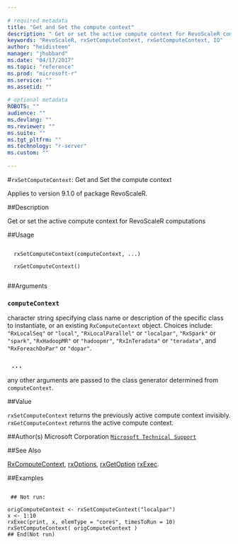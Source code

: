 ```yaml
--- 
 
# required metadata 
title: "Get and Set the compute context" 
description: " Get or set the active compute context for RevoScaleR computations " 
keywords: "RevoScaleR, rxSetComputeContext, rxGetComputeContext, IO" 
author: "heidisteen" 
manager: "jhubbard" 
ms.date: "04/17/2017" 
ms.topic: "reference" 
ms.prod: "microsoft-r" 
ms.service: "" 
ms.assetid: "" 
 
# optional metadata 
ROBOTS: "" 
audience: "" 
ms.devlang: "" 
ms.reviewer: "" 
ms.suite: "" 
ms.tgt_pltfrm: "" 
ms.technology: "r-server" 
ms.custom: "" 
 
--- 
```

 
 
 
 #`rxSetComputeContext`: Get and Set the compute context

 Applies to version 9.1.0 of package RevoScaleR.
 
 ##Description
 
Get or set the active compute context for RevoScaleR computations
 
 
 ##Usage

```   
  
  rxSetComputeContext(computeContext, ...) 
               
  rxGetComputeContext() 
 
```
 
 ##Arguments

   
    
 ### `computeContext`
 character string specifying class name or description of the specific  class to instantiate, or an existing `RxComputeContext` object.  Choices include: `"RxLocalSeq"` or `"local"`, `"RxLocalParallel"` or `"localpar"`,  `"RxSpark"` or `"spark"`,  `"RxHadoopMR"` or `"hadoopmr"`,   `"RxInTeradata"` or `"teradata"`,  and `"RxForeachDoPar"` or `"dopar"`. 
  
  
    
 ### ` ...`
 any other arguments are passed to the class generator determined from `computeContext`. 
  
 
 
 
 ##Value
 
`rxSetComputeContext` returns the previously active compute context invisibly.
`rxGetComputeContext` returns the active compute context.
 
 
 
 ##Author(s)
 Microsoft Corporation [`Microsoft Technical Support`](https://go.microsoft.com/fwlink/?LinkID=698556&clcid=0x409)
 
 
 ##See Also
 
[RxComputeContext](RxComputeContext.md),
[rxOptions](rxOptions.md),
[rxGetOption](rxOptions.md)
[rxExec](rxExec.md).
   
 ##Examples

 ```
   
  ## Not run:
 
origComputeContext <- rxSetComputeContext("localpar")
x <- 1:10
rxExec(print, x, elemType = "cores", timesToRun = 10)
rxSetComputeContext( origComputeContext )
 ## End(Not run) 
  
  
 
```
 
 
 
